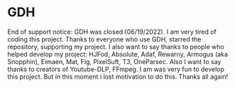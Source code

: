 # GDH
End of support notice:
GDH was closed (06/19/2022). I am very tired of coding this project. Thanks to everyone who use GDH, starred the repository, supporting my project. I also want to say thanks to people who helped develop my project:
HJFod, Absolute, Adaf, Rewarny, Armogus (aka Snopphin), Eimaen, Mat, Fig, PixelSuft, T3, OneParsec.
Also I want to say thanks to creators of Youtube-DLP, FFmpeg. I am was very fun to develop this project. But in this moment i lost motivation to do this. Thanks all again!



